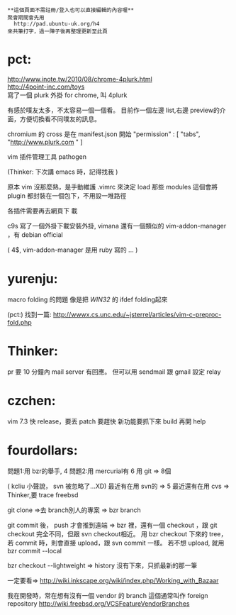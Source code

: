     **這個頁面不需註冊/登入也可以直接編輯的內容喔**
    聚會期間會先用 
      http://pad.ubuntu-uk.org/h4 
    來共筆打字，過一陣子後再整理更新至此頁





# pct:

<http://www.inote.tw/2010/08/chrome-4plurk.html>  
<http://4point-inc.com/toys>  
寫了一個 plurk 外掛 for chrome, 叫 4plurk

有感於噗友太多，不太容易一個一個看。
目前作一個左邊 list,右邊 preview的介面，方便切換看不同噗友的訊息。

chromium 的 cross 是在 manifest.json 開始
"permission" : [ "tabs", "<http://www.plurk.com>  " ]


vim 插件管理工具 pathogen

(Thinker:  下次講 emacs 時，記得找我 )  

原本 vim 沒那麼熟，是手動維護 .vimrc 來決定 load  那些 modules
這個會將 plugin 都封裝在一個包下，不用設一堆路徑 

各插件需要再去網頁下 載 


c9s  寫了一個外掛下載安裝外掛, vimana
還有一個類似的 vim-addon-manager ，有  debian official

( 4$, vim-addon-manager 是用 ruby 寫的  ... )  

# yurenju:

macro folding 的問題
像是把 _WIN32_ 的 ifdef folding起來

(pct:)
找到一篇:
<http://wwwx.cs.unc.edu/~jsterrel/articles/vim-c-preproc-fold.php>  


# Thinker:

pr 要 10 分鐘內 mail server 有回應。 
但可以用 sendmail 跟 gmail 設定 relay 

# czchen:

vim 7.3 快 release，要丟 patch 要趕快
新功能要抓下來 build 再開 help

# fourdollars:

問題1:用 bzr的舉手, 4
問題2:用 mercurial有 6
用 git => 8個

( kcliu 小聲說， svn 被忽略了...XD)
最近有在用 svn的 => 5 
最近還有在用 cvs => Thinker,要 trace freebsd

git clone =>去 branch別人的專案 => bzr branch

git commit 後， push  才會推到遠端 => 
bzr 裡，還有一個 checkout ，跟 git checkout 完全不同，但跟 svn checkout相近。
用 bzr checkout 下來的 tree，若 commit 時，則會直接 upload，跟 svn commit  一樣。
若不想 upload,  就用 bzr commit --local

bzr checkout --lightweight => history 沒有下來，只抓最新的那一筆

一定要看=> <http://wiki.inkscape.org/wiki/index.php/Working_with_Bazaar>  

<pct>  我在開發時，常在想有沒有一個 vendor 的 branch
<thinker>這個通常叫作 foreign  repository
<http://wiki.freebsd.org/VCSFeatureVendorBranches>  